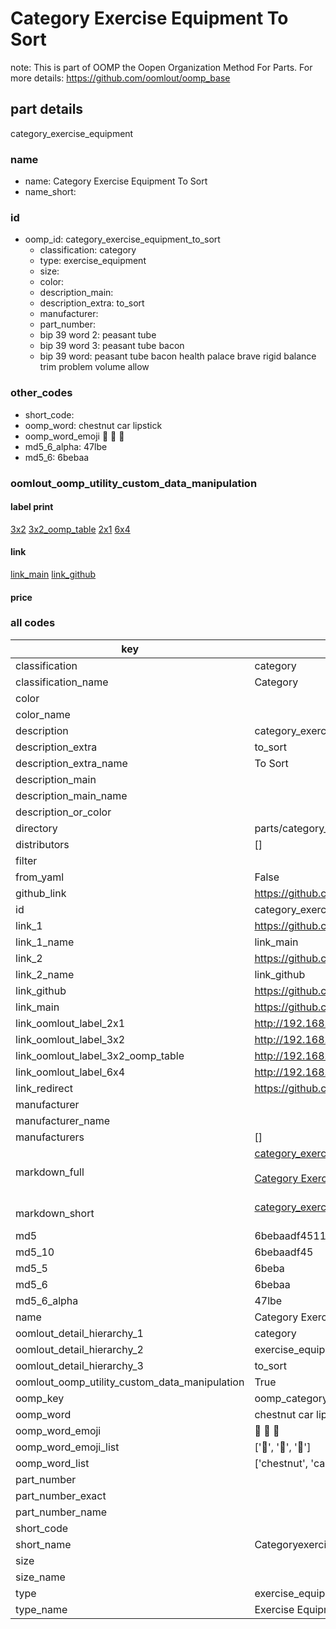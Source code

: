 # Category Exercise Equipment To Sort  

note: This is part of OOMP the Oopen Organization Method For Parts. For more details: https://github.com/oomlout/oomp_base

##  part details
  



category_exercise_equipment



### name
* name: Category Exercise Equipment To Sort
* name_short: 
### id
* oomp_id: category_exercise_equipment_to_sort
  * classification: category
  * type: exercise_equipment
  * size: 
  * color: 
  * description_main: 
  * description_extra: to_sort
  * manufacturer: 
  * part_number: 
  * bip 39 word 2: peasant tube
  * bip 39 word 3: peasant tube bacon
  * bip 39 word: peasant tube bacon health palace brave rigid balance trim problem volume allow

### other_codes
* short_code: 
* oomp_word: chestnut car lipstick
* oomp_word_emoji :chestnut: :car: :lipstick:
* md5_6_alpha: 47lbe
* md5_6: 6bebaa






### oomlout_oomp_utility_custom_data_manipulation
#### label print
[3x2](http://192.168.1.245:1112/?label=oomp%2047lbe)
[3x2_oomp_table](http://192.168.1.108:1112/?label=oomp%2047lbe)
[2x1](http://192.168.1.242:1112/?label=oomp%2047lbe)
[6x4](http://192.168.1.55:1112/?label=oomp%2047lbe)    

#### link

[link_main](https://github.com/oomlout/oomlout_oomp_version_1_messy/tree/main/parts/category_exercise_equipment_to_sort) [link_github](https://github.com/oomlout/oomlout_oomp_version_1_messy/tree/main/parts/category_exercise_equipment_to_sort)                             

#### price







### all codes 
| key | value |  
| --- | --- |  
| classification | category |  
| classification_name | Category |  
| color |  |  
| color_name |  |  
| description | category_exercise_equipment |  
| description_extra | to_sort |  
| description_extra_name | To Sort |  
| description_main |  |  
| description_main_name |  |  
| description_or_color |   |  
| directory | parts/category_exercise_equipment_to_sort |  
| distributors | [] |  
| filter |  |  
| from_yaml | False |  
| github_link | https://github.com/oomlout/oomlout_oomp_part_src/tree/main/parts/category_exercise_equipment_to_sort |  
| id | category_exercise_equipment_to_sort |  
| link_1 | https://github.com/oomlout/oomlout_oomp_version_1_messy/tree/main/parts/category_exercise_equipment_to_sort |  
| link_1_name | link_main |  
| link_2 | https://github.com/oomlout/oomlout_oomp_version_1_messy/tree/main/parts/category_exercise_equipment_to_sort |  
| link_2_name | link_github |  
| link_github | https://github.com/oomlout/oomlout_oomp_version_1_messy/tree/main/parts/category_exercise_equipment_to_sort |  
| link_main | https://github.com/oomlout/oomlout_oomp_version_1_messy/tree/main/parts/category_exercise_equipment_to_sort |  
| link_oomlout_label_2x1 | http://192.168.1.242:1112/?label=oomp%2047lbe |  
| link_oomlout_label_3x2 | http://192.168.1.245:1112/?label=oomp%2047lbe |  
| link_oomlout_label_3x2_oomp_table | http://192.168.1.108:1112/?label=oomp%2047lbe |  
| link_oomlout_label_6x4 | http://192.168.1.55:1112/?label=oomp%2047lbe |  
| link_redirect | https://github.com/oomlout/oomlout_oomp_version_1_messy/tree/main/parts/category_exercise_equipment_to_sort |  
| manufacturer |  |  
| manufacturer_name |  |  
| manufacturers | [] |  
| markdown_full | [category_exercise_equipment_to_sort](none)<br>[](none)<br>[Category Exercise Equipment To Sort](none)<br><br> |  
| markdown_short | [category_exercise_equipment_to_sort](none)<br><br> |  
| md5 | 6bebaadf4511b73c6d4f96a222ba8511 |  
| md5_10 | 6bebaadf45 |  
| md5_5 | 6beba |  
| md5_6 | 6bebaa |  
| md5_6_alpha | 47lbe |  
| name | Category Exercise Equipment To Sort |  
| oomlout_detail_hierarchy_1 | category |  
| oomlout_detail_hierarchy_2 | exercise_equipment |  
| oomlout_detail_hierarchy_3 | to_sort |  
| oomlout_oomp_utility_custom_data_manipulation | True |  
| oomp_key | oomp_category_exercise_equipment_to_sort |  
| oomp_word | chestnut car lipstick |  
| oomp_word_emoji | :chestnut: :car: :lipstick: |  
| oomp_word_emoji_list | [':chestnut:', ':car:', ':lipstick:'] |  
| oomp_word_list | ['chestnut', 'car', 'lipstick'] |  
| part_number |  |  
| part_number_exact |  |  
| part_number_name |  |  
| short_code |  |  
| short_name | Categoryexerciseequipment |  
| size |  |  
| size_name |  |  
| type | exercise_equipment |  
| type_name | Exercise Equipment |  
